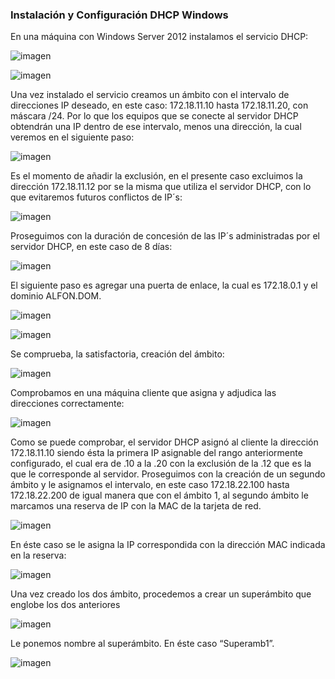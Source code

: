 ### Instalación y Configuración DHCP Windows

En una máquina con Windows Server 2012 instalamos el servicio DHCP:

![imagen](./images/1.png)

![imagen](./images/2.png)

Una vez instalado el servicio creamos un ámbito con el intervalo de direcciones IP deseado, en este caso:
172.18.11.10 hasta 172.18.11.20, con máscara /24. Por lo que los equipos que se conecte al servidor DHCP obtendrán una IP dentro de ese intervalo, menos una dirección, la cual veremos en el siguiente paso:

![imagen](./images/3.png)



Es el momento de añadir la exclusión, en el presente caso excluimos la dirección 172.18.11.12 por se la misma que utiliza el servidor DHCP, con lo que evitaremos futuros conflictos de IP´s:

![imagen](./images/4.png)


Proseguimos con la duración de concesión de las IP´s administradas por el servidor DHCP, en este caso de 8 días:

![imagen](./images/5.png)


El siguiente paso es agregar una puerta de enlace, la cual es 172.18.0.1 y el dominio ALFON.DOM.

![imagen](./images/6.png)

![imagen](./images/7.png)


Se comprueba, la satisfactoria, creación del ámbito:

![imagen](./images/8.png)


Comprobamos en una máquina cliente que asigna y adjudica las direcciones correctamente:

![imagen](./images/9.png)


Como se puede comprobar, el servidor DHCP asignó al cliente la dirección 172.18.11.10 siendo ésta la primera IP asignable del rango anteriormente configurado, el cual era de .10 a la .20 con la exclusión de la .12 que es la que le corresponde al servidor.
Proseguimos con la creación de un segundo ámbito y le asignamos el intervalo, en este caso  172.18.22.100 hasta 172.18.22.200 de igual manera que con el ámbito 1, al segundo ámbito le marcamos una reserva de IP con la MAC de la tarjeta de red.

![imagen](./images/10.png)


En éste caso se le asigna la IP correspondida con la dirección MAC indicada en la reserva:

![imagen](./images/reserva.png)


Una vez creado los dos ámbito, procedemos a crear un superámbito que englobe los dos anteriores

![imagen](./images/11.png)


Le ponemos nombre al superámbito. En éste caso “Superamb1”.

![imagen](./images/12.png)

